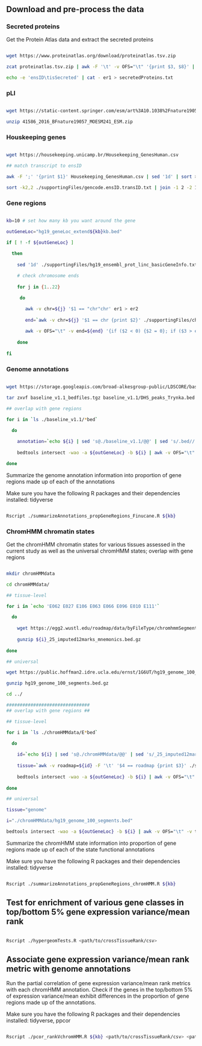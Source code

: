 # 

## Download and pre-process the data 

### Secreted proteins

Get the Protein Atlas data and extract the secreted proteins

```bash

wget https://www.proteinatlas.org/download/proteinatlas.tsv.zip

zcat proteinatlas.tsv.zip | awk -F '\t' -v OFS="\t" '{print $3, $8}' | awk -F '\t' -v OFS="\t" '{ if ( $2 ~ /ecrete/) {$3 = "yes"} else {$3 = "no"}; print $1, $3}' | sed '1d' > er1

echo -e 'ensID\tisSecreted' | cat - er1 > secretedProteins.txt 

```

### pLI

```sh

wget https://static-content.springer.com/esm/art%3A10.1038%2Fnature19057/MediaObjects/41586_2016_BFnature19057_MOESM241_ESM.zip

unzip 41586_2016_BFnature19057_MOESM241_ESM.zip

```

### Houskeeping genes

```bash

wget https://housekeeping.unicamp.br/Housekeeping_GenesHuman.csv

## match transcript to ensID 

awk -F ';' '{print $1}' Housekeeping_GenesHuman.csv | sed '1d' | sort > er1

sort -k2,2 ./supportingFiles/gencode.ensID.transID.txt | join -1 2 -2 1 -t $'\t' - er1 > HKgenes_ensID_transID.txt

```

### Gene regions

```bash

kb=10 # set how many kb you want around the gene 

outGeneLoc="hg19_geneLoc_extend${kb}kb.bed"

if [ ! -f ${outGeneLoc} ]

  then
  
    sed '1d' ./supportingFiles/hg19_ensembl_prot_linc_basicGeneInfo.txt | awk -v OFS="\t" -v kb=${kb} '{print "chr"$1,$2-(kb * 10^3),$3+(kb * 10^3),$4}' | sort -u > er1
    
    # check chromosome ends
    
    for j in {1..22}

     do

       awk -v chr=${j} '$1 == "chr"chr' er1 > er2
        
       end=`awk -v chr=${j} '$1 == chr {print $2}' ./supportingFiles/chromsizes.txt`
        
       awk -v OFS="\t" -v end=${end} '{if ($2 < 0) {$2 = 0}; if ($3 > end) {$3 = end}; print $0}' er2 >> ${outGeneLoc}
        
    done
    
fi

```

### Genome annotations

```bash

wget https://storage.googleapis.com/broad-alkesgroup-public/LDSCORE/baseline_v1.1_bedfiles.tgz

tar zxvf baseline_v1.1_bedfiles.tgz baseline_v1.1/DHS_peaks_Trynka.bed baseline_v1.1/Enhancer_Hoffman.bed baseline_v1.1/Repressed_Hoffman.bed baseline_v1.1/PromoterFlanking_Hoffman.bed baseline_v1.1/SuperEnhancer_Hnisz.bed baseline_v1.1/Transcribed_Hoffman.bed

## overlap with gene regions

for i in `ls ./baseline_v1.1/*bed` 

  do
  
    annotation=`echo ${i} | sed 's@./baseline_v1.1/@@' | sed 's/.bed//'`
    
    bedtools intersect -wao -a ${outGeneLoc} -b ${i} | awk -v OFS="\t" -v ann=${annotation} '{print $1,$2,$3,$4,ann,$8}' > hg19geneRegions_bp_${annotation}_${kb}kb.txt

done

```

Summarize the genome annotation information into proportion of gene regions made up of each of the annotations

Make sure you have the following R packages and their dependencies installed: tidyverse

```bash

Rscript ./summarizeAnnotations_propGeneRegions_Finucane.R ${kb}

```

### ChromHMM chromatin states

Get the chromHMM chromatin states for various tissues assessed in the current study as well as the universal chromHMM states; overlap with gene regions

```bash

mkdir chromHMMdata

cd chromHMMdata/

## tissue-level

for i in `echo 'E062 E027 E106 E063 E066 E096 E010 E111'`

  do
  
    wget https://egg2.wustl.edu/roadmap/data/byFileType/chromhmmSegmentations/ChmmModels/imputed12marks/jointModel/final/${i}_25_imputed12marks_mnemonics.bed.gz
    
    gunzip ${i}_25_imputed12marks_mnemonics.bed.gz 
    
done

## universal

wget https://public.hoffman2.idre.ucla.edu/ernst/1G6UT/hg19_genome_100_segments.bed.gz

gunzip hg19_genome_100_segments.bed.gz

cd ../

###############################
## overlap with gene regions ##

## tissue-level

for i in `ls ./chromHMMdata/E*bed`

  do
  
    id=`echo ${i} | sed 's@./chromHMMdata/@@' | sed 's/_25_imputed12marks_mnemonics.bed//'`
    
    tissue=`awk -v roadmap=${id} -F '\t' '$4 == roadmap {print $3}' ./supportingFiles/chromHMMinfo.txt`
    
    bedtools intersect -wao -a ${outGeneLoc} -b ${i} | awk -v OFS="\t" -v tissue=${tissue} '$8 != "." {print $1,$2,$3,$4,tissue,$8,$9}' > hg19geneRegions_bpENCODEchromHMM_${tissue}_${kb}kb.txt
           
done

## universal

tissue="genome"

i="./chromHMMdata/hg19_genome_100_segments.bed"

bedtools intersect -wao -a ${outGeneLoc} -b ${i} | awk -v OFS="\t" -v tissue=${tissue} '$8 != "." {print $1,$2,$3,$4,tissue,$8,$9}' > hg19geneRegions_bpENCODEchromHMM_${tissue}_${kb}kb.txt

```

Summarize the chromHMM state information into proportion of gene regions made up of each of the state functional annotations

Make sure you have the following R packages and their dependencies installed: tidyverse

```bash

Rscript ./summarizeAnnotations_propGeneRegions_chromHMM.R ${kb}

```

## Test for enrichment of various gene classes in top/bottom 5% gene expression variance/mean rank

```bash

Rscript ./hypergeomTests.R <path/to/crossTissueRank/csv>

```

## Associate gene expression variance/mean rank metric with genome annotations

Run the partial correlation of gene expression variance/mean rank metrics with each chromHMM annotation. Check if the genes in the top/bottom 5% of expression variance/mean exhibit differences in the proportion of gene regions made up of the annotations. 

Make sure you have the following R packages and their dependencies installed: tidyverse, ppcor

```bash

Rscript ./pcor_rankVchromHMM.R ${kb} <path/to/crossTissueRank/csv> <path/to/tissueLevelRank/directory>

```
